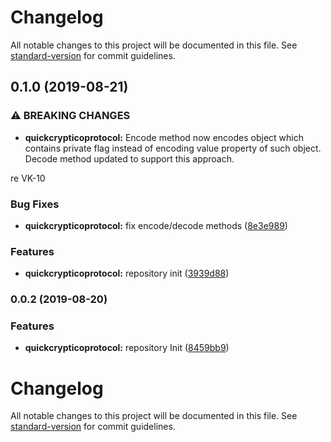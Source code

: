 # Changelog

All notable changes to this project will be documented in this file. See [standard-version](https://github.com/conventional-changelog/standard-version) for commit guidelines.

## 0.1.0 (2019-08-21)


### ⚠ BREAKING CHANGES

* **quickcrypticoprotocol:** Encode method now encodes object which contains private flag instead of encoding
value property of such object.
Decode method updated to support this approach.

re VK-10

### Bug Fixes

* **quickcrypticoprotocol:** fix encode/decode methods ([8e3e989](https://github.com/uamanager/qcp/commit/8e3e989))


### Features

* **quickcrypticoprotocol:** repository init ([3939d88](https://github.com/uamanager/qcp/commit/3939d88))

### 0.0.2 (2019-08-20)


### Features

* **quickcrypticoprotocol:** repository Init ([8459bb9](https://github.com/uamanager/qcp/commit/8459bb9))

# Changelog

All notable changes to this project will be documented in this file. See [standard-version](https://github.com/conventional-changelog/standard-version) for commit guidelines.
